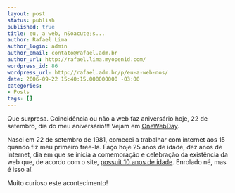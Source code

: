 ```yaml
---
layout: post
status: publish
published: true
title: eu, a web, n&oacute;s...
author: Rafael Lima
author_login: admin
author_email: contato@rafael.adm.br
author_url: http://rafael.lima.myopenid.com/
wordpress_id: 86
wordpress_url: http://rafael.adm.br/p/eu-a-web-nos/
date: 2006-09-22 15:40:15.000000000 -03:00
categories:
- Posts
tags: []
---
```

Que surpresa. Coincid&ecirc;ncia ou n&atilde;o a web faz anivers&aacute;rio hoje, 22 de setembro, dia do meu anivers&aacute;rio!!! Vejam em <a href="http://www.onewebday.org/">OneWebDay</a>.

Nasci em 22 de setembro de 1981, comecei a trabalhar com internet aos 15 quando fiz meu primeiro free-la. Fa&ccedil;o hoje 25 anos de idade, dez anos de internet, dia em que se inicia a comemora&ccedil;&atilde;o e celebra&ccedil;&atilde;o da exist&ecirc;ncia da web que, de acordo com o site, <a href="http://www.onewebday.org/?p=158">possuit 10 anos de idade</a>. Enrolado n&eacute;, mas &eacute; isso a&iacute;.

Muito curioso este acontecimento!
